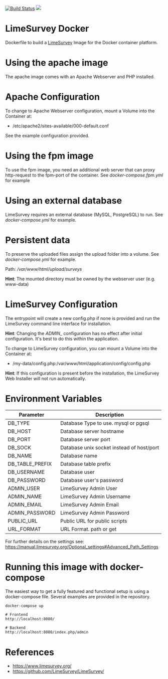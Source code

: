 [![Build Status](https://travis-ci.org/martialblog/docker-limesurvey.svg?branch=master)](https://travis-ci.org/martialblog/docker-limesurvey)
[![](https://images.microbadger.com/badges/image/martialblog/limesurvey.svg)](https://microbadger.com/images/martialblog/limesurvey "Get your own image badge on microbadger.com")

# LimeSurvey Docker

Dockerfile to build a [LimeSurvey](https://limesurvey.org) Image for the Docker container platform.

# Using the apache image

The apache image comes with an Apache Webserver and PHP installed.

# Apache Configuration

To change to Apache Webserver configuration, mount a Volume into the Container at:

 - /etc/apache2/sites-available/000-default.conf

See the example configuration provided.

# Using the fpm image

To use the fpm image, you need an additional web server that can proxy http-request to the fpm-port of the container. See *docker-compose.fpm.yml* for example

# Using an external database

LimeSurvey requires an external database (MySQL, PostgreSQL) to run. See *docker-compose.yml* for example.

# Persistent data

To preserve the uploaded files assign the upload folder into a volume. See *docker-compose.yml* for example.

Path: */var/www/html/upload/surveys*

**Hint**: The mounted directory must be owned by the webserver user (e.g. www-data)

# LimeSurvey Configuration

The entrypoint will create a new config.php if none is provided and run the LimeSurvey command line interface for installation.

**Hint**: Changing the *ADMIN_* configuration has no effect after initial configuration. It's best to do this within the application.

To change to LimeSurvey configuration, you can mount a Volume into the Container at:

 - /my-data/config.php:/var/www/html/application/config/config.php

**Hint**: If this configuration is present before the installation, the LimeSurvey Web Installer will not run automatically.

# Environment Variables

| Parameter       | Description                               |
| ---------       | -----------                               |
| DB_TYPE         | Database Type to use. mysql or pgsql      |
| DB_HOST         | Database server hostname                  |
| DB_PORT         | Database server port                      |
| DB_SOCK         | Database unix socket instead of host/port |
| DB_NAME         | Database name                             |
| DB_TABLE_PREFIX | Database table prefix                     |
| DB_USERNAME     | Database user                             |
| DB_PASSWORD     | Database user's password                  |
| ADMIN_USER      | LimeSurvey Admin User                     |
| ADMIN_NAME      | LimeSurvey Admin Username                 |
| ADMIN_EMAIL     | LimeSurvey Admin Email                    |
| ADMIN_PASSWORD  | LimeSurvey Admin Password                 |
| PUBLIC_URL      | Public URL for public scripts             |
| URL_FORMAT      | URL Format. path or get                   |

For further details on the settings see: https://manual.limesurvey.org/Optional_settings#Advanced_Path_Settings

# Running this image with docker-compose

The easiest way to get a fully featured and functional setup is using a docker-compose file. Several examples are provided in the repository.

```
docker-compose up

# Frontend
http://localhost:8080/

# Backend
http://localhost:8080/index.php/admin
```

# References

- https://www.limesurvey.org/
- https://github.com/LimeSurvey/LimeSurvey/
